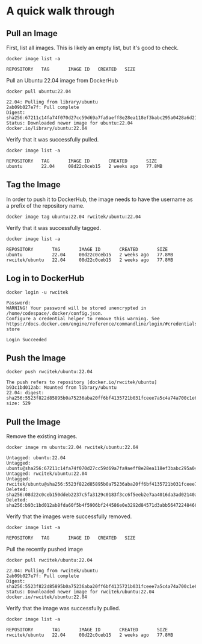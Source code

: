 # A quick walk through

## Pull an Image

First, list all images.  This is likely an empty list, but it's good to check.

```
docker image list -a
```
```
REPOSITORY   TAG       IMAGE ID   CREATED   SIZE
```

Pull an Ubuntu 22.04 image from DockerHub

```
docker pull ubuntu:22.04
```
```
22.04: Pulling from library/ubuntu
2ab09b027e7f: Pull complete 
Digest: sha256:67211c14fa74f070d27cc59d69a7fa9aeff8e28ea118ef3babc295a0428a6d21
Status: Downloaded newer image for ubuntu:22.04
docker.io/library/ubuntu:22.04
```

Verify that it was successfully pulled.

```
docker image list -a
```
```
REPOSITORY   TAG       IMAGE ID       CREATED       SIZE
ubuntu       22.04     08d22c0ceb15   2 weeks ago   77.8MB
```

## Tag the Image
In order to push it to DockerHub, the image needs to have
the username as a prefix of the repository name.

```
docker image tag ubuntu:22.04 rwcitek/ubuntu:22.04
```

Verify that it was successfully tagged.

```
docker image list -a
```
```
REPOSITORY       TAG       IMAGE ID       CREATED       SIZE
ubuntu           22.04     08d22c0ceb15   2 weeks ago   77.8MB
rwcitek/ubuntu   22.04     08d22c0ceb15   2 weeks ago   77.8MB
```
## Log in to DockerHub

```
docker login -u rwcitek
```
```
Password: 
WARNING! Your password will be stored unencrypted in /home/codespace/.docker/config.json.
Configure a credential helper to remove this warning. See
https://docs.docker.com/engine/reference/commandline/login/#credentials-store

Login Succeeded
```

## Push the Image

```
docker push rwcitek/ubuntu:22.04
```
```
The push refers to repository [docker.io/rwcitek/ubuntu]
b93c1bd012ab: Mounted from library/ubuntu 
22.04: digest: sha256:5523f822d85895b0a75236aba20ff6bf4135721b031fceee7a5c4a74a700c1e6 size: 529
```

## Pull the Image
Remove the existing images.

```
docker image rm ubuntu:22.04 rwcitek/ubuntu:22.04
```
```
Untagged: ubuntu:22.04
Untagged: ubuntu@sha256:67211c14fa74f070d27cc59d69a7fa9aeff8e28ea118ef3babc295a0428a6d21
Untagged: rwcitek/ubuntu:22.04
Untagged: rwcitek/ubuntu@sha256:5523f822d85895b0a75236aba20ff6bf4135721b031fceee7a5c4a74a700c1e6
Deleted: sha256:08d22c0ceb150ddeb2237c5fa3129c0183f3cc6f5eeb2e7aa4016da3ad02140a
Deleted: sha256:b93c1bd012ab8fda60f5b4f5906bf244586e0e3292d84571d3abb56472248466
```

Verify that the images were successfully removed.

```
docker image list -a
```
```
REPOSITORY   TAG       IMAGE ID   CREATED   SIZE
```

Pull the recently pushed image

```
docker pull rwcitek/ubuntu:22.04
```
```
22.04: Pulling from rwcitek/ubuntu
2ab09b027e7f: Pull complete 
Digest: sha256:5523f822d85895b0a75236aba20ff6bf4135721b031fceee7a5c4a74a700c1e6
Status: Downloaded newer image for rwcitek/ubuntu:22.04
docker.io/rwcitek/ubuntu:22.04
```

Verify that the image was successfully pulled.

```
docker image list -a
```
```
REPOSITORY       TAG       IMAGE ID       CREATED       SIZE
rwcitek/ubuntu   22.04     08d22c0ceb15   2 weeks ago   77.8MB
```


